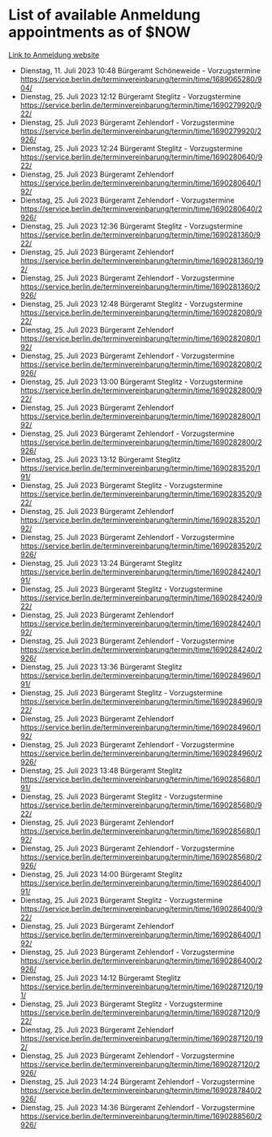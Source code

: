 # List of available Anmeldung appointments as of $NOW
[Link to Anmeldung website](https://service.berlin.de/terminvereinbarung/termin/tag.php?termin=1&anliegen[]=120686&dienstleisterlist=122210,122217,327316,122219,327312,122227,327314,122231,327346,122243,327348,122254,122252,329742,122260,329745,122262,329748,122271,327278,122273,327274,122277,327276,330436,122280,327294,122282,327290,122284,327292,122291,327270,122285,327266,122286,327264,122296,327268,150230,329760,122297,327286,122294,327284,122312,329763,122314,329775,122304,327330,122311,327334,122309,327332,317869,122281,327352,122279,329772,122283,122276,327324,122274,327326,122267,329766,122246,327318,122251,327320,122257,327322,122208,327298,122226,327300&herkunft=http%3A%2F%2Fservice.berlin.de%2Fdienstleistung%2F120686%2F)
- Dienstag, 11. Juli 2023 10:48 Bürgeramt Schöneweide - Vorzugstermine https://service.berlin.de/terminvereinbarung/termin/time/1689065280/904/
- Dienstag, 25. Juli 2023 12:12 Bürgeramt Steglitz - Vorzugstermine https://service.berlin.de/terminvereinbarung/termin/time/1690279920/922/
- Dienstag, 25. Juli 2023  Bürgeramt Zehlendorf - Vorzugstermine https://service.berlin.de/terminvereinbarung/termin/time/1690279920/2926/
- Dienstag, 25. Juli 2023 12:24 Bürgeramt Steglitz - Vorzugstermine https://service.berlin.de/terminvereinbarung/termin/time/1690280640/922/
- Dienstag, 25. Juli 2023  Bürgeramt Zehlendorf https://service.berlin.de/terminvereinbarung/termin/time/1690280640/192/
- Dienstag, 25. Juli 2023  Bürgeramt Zehlendorf - Vorzugstermine https://service.berlin.de/terminvereinbarung/termin/time/1690280640/2926/
- Dienstag, 25. Juli 2023 12:36 Bürgeramt Steglitz - Vorzugstermine https://service.berlin.de/terminvereinbarung/termin/time/1690281360/922/
- Dienstag, 25. Juli 2023  Bürgeramt Zehlendorf https://service.berlin.de/terminvereinbarung/termin/time/1690281360/192/
- Dienstag, 25. Juli 2023  Bürgeramt Zehlendorf - Vorzugstermine https://service.berlin.de/terminvereinbarung/termin/time/1690281360/2926/
- Dienstag, 25. Juli 2023 12:48 Bürgeramt Steglitz - Vorzugstermine https://service.berlin.de/terminvereinbarung/termin/time/1690282080/922/
- Dienstag, 25. Juli 2023  Bürgeramt Zehlendorf https://service.berlin.de/terminvereinbarung/termin/time/1690282080/192/
- Dienstag, 25. Juli 2023  Bürgeramt Zehlendorf - Vorzugstermine https://service.berlin.de/terminvereinbarung/termin/time/1690282080/2926/
- Dienstag, 25. Juli 2023 13:00 Bürgeramt Steglitz - Vorzugstermine https://service.berlin.de/terminvereinbarung/termin/time/1690282800/922/
- Dienstag, 25. Juli 2023  Bürgeramt Zehlendorf https://service.berlin.de/terminvereinbarung/termin/time/1690282800/192/
- Dienstag, 25. Juli 2023  Bürgeramt Zehlendorf - Vorzugstermine https://service.berlin.de/terminvereinbarung/termin/time/1690282800/2926/
- Dienstag, 25. Juli 2023 13:12 Bürgeramt Steglitz https://service.berlin.de/terminvereinbarung/termin/time/1690283520/191/
- Dienstag, 25. Juli 2023  Bürgeramt Steglitz - Vorzugstermine https://service.berlin.de/terminvereinbarung/termin/time/1690283520/922/
- Dienstag, 25. Juli 2023  Bürgeramt Zehlendorf https://service.berlin.de/terminvereinbarung/termin/time/1690283520/192/
- Dienstag, 25. Juli 2023  Bürgeramt Zehlendorf - Vorzugstermine https://service.berlin.de/terminvereinbarung/termin/time/1690283520/2926/
- Dienstag, 25. Juli 2023 13:24 Bürgeramt Steglitz https://service.berlin.de/terminvereinbarung/termin/time/1690284240/191/
- Dienstag, 25. Juli 2023  Bürgeramt Steglitz - Vorzugstermine https://service.berlin.de/terminvereinbarung/termin/time/1690284240/922/
- Dienstag, 25. Juli 2023  Bürgeramt Zehlendorf https://service.berlin.de/terminvereinbarung/termin/time/1690284240/192/
- Dienstag, 25. Juli 2023  Bürgeramt Zehlendorf - Vorzugstermine https://service.berlin.de/terminvereinbarung/termin/time/1690284240/2926/
- Dienstag, 25. Juli 2023 13:36 Bürgeramt Steglitz https://service.berlin.de/terminvereinbarung/termin/time/1690284960/191/
- Dienstag, 25. Juli 2023  Bürgeramt Steglitz - Vorzugstermine https://service.berlin.de/terminvereinbarung/termin/time/1690284960/922/
- Dienstag, 25. Juli 2023  Bürgeramt Zehlendorf https://service.berlin.de/terminvereinbarung/termin/time/1690284960/192/
- Dienstag, 25. Juli 2023  Bürgeramt Zehlendorf - Vorzugstermine https://service.berlin.de/terminvereinbarung/termin/time/1690284960/2926/
- Dienstag, 25. Juli 2023 13:48 Bürgeramt Steglitz https://service.berlin.de/terminvereinbarung/termin/time/1690285680/191/
- Dienstag, 25. Juli 2023  Bürgeramt Steglitz - Vorzugstermine https://service.berlin.de/terminvereinbarung/termin/time/1690285680/922/
- Dienstag, 25. Juli 2023  Bürgeramt Zehlendorf https://service.berlin.de/terminvereinbarung/termin/time/1690285680/192/
- Dienstag, 25. Juli 2023  Bürgeramt Zehlendorf - Vorzugstermine https://service.berlin.de/terminvereinbarung/termin/time/1690285680/2926/
- Dienstag, 25. Juli 2023 14:00 Bürgeramt Steglitz https://service.berlin.de/terminvereinbarung/termin/time/1690286400/191/
- Dienstag, 25. Juli 2023  Bürgeramt Steglitz - Vorzugstermine https://service.berlin.de/terminvereinbarung/termin/time/1690286400/922/
- Dienstag, 25. Juli 2023  Bürgeramt Zehlendorf https://service.berlin.de/terminvereinbarung/termin/time/1690286400/192/
- Dienstag, 25. Juli 2023  Bürgeramt Zehlendorf - Vorzugstermine https://service.berlin.de/terminvereinbarung/termin/time/1690286400/2926/
- Dienstag, 25. Juli 2023 14:12 Bürgeramt Steglitz https://service.berlin.de/terminvereinbarung/termin/time/1690287120/191/
- Dienstag, 25. Juli 2023  Bürgeramt Steglitz - Vorzugstermine https://service.berlin.de/terminvereinbarung/termin/time/1690287120/922/
- Dienstag, 25. Juli 2023  Bürgeramt Zehlendorf https://service.berlin.de/terminvereinbarung/termin/time/1690287120/192/
- Dienstag, 25. Juli 2023  Bürgeramt Zehlendorf - Vorzugstermine https://service.berlin.de/terminvereinbarung/termin/time/1690287120/2926/
- Dienstag, 25. Juli 2023 14:24 Bürgeramt Zehlendorf - Vorzugstermine https://service.berlin.de/terminvereinbarung/termin/time/1690287840/2926/
- Dienstag, 25. Juli 2023 14:36 Bürgeramt Zehlendorf - Vorzugstermine https://service.berlin.de/terminvereinbarung/termin/time/1690288560/2926/
